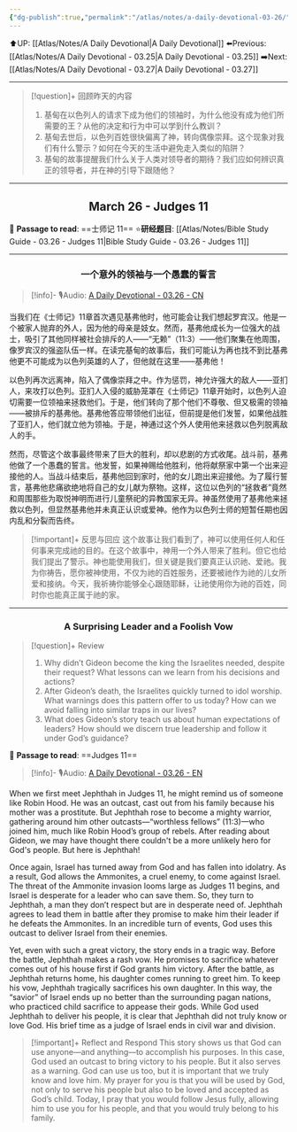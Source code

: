 ```yaml
---
{"dg-publish":true,"permalink":"/atlas/notes/a-daily-devotional-03-26/","noteIcon":""}
---
```


 ⬆️UP: [[Atlas/Notes/A Daily Devotional\|A Daily Devotional]]
⬅️Previous: [[Atlas/Notes/A Daily Devotional - 03.25\|A Daily Devotional - 03.25]]
➡️Next: [[Atlas/Notes/A Daily Devotional - 03.27\|A Daily Devotional - 03.27]]

---

> [!question]+ 回顾昨天的内容
> 1. ⁠基甸在以色列人的请求下成为他们的领袖时，为什么他没有成为他们所需要的王？从他的决定和行为中可以学到什么教训？
> 2. ⁠基甸去世后，以色列百姓很快偏离了神，转向偶像崇拜。这个现象对我们有什么警示？如何在今天的生活中避免走入类似的陷阱？
> 3. 基甸的故事提醒我们什么关于人类对领导者的期待？我们应如何辨识真正的领导者，并在神的引导下跟随他？


---
## <center>March 26 -  Judges 11</center>

📖 **Passage to read**: ==士师记 11==
⭐**研经题目**: [[Atlas/Notes/Bible Study Guide - 03.26 - Judges 11\|Bible Study Guide - 03.26 - Judges 11]]

---
### <center>一个意外的领袖与一个愚蠢的誓言</center>

> [!info]- 🎙️Audio: [A Daily Devotional - 03.26 - CN]()


当我们在《士师记》11章首次遇见基弗他时，他可能会让我们想起罗宾汉。他是一个被家人抛弃的外人，因为他的母亲是妓女。然而，基弗他成长为一位强大的战士，吸引了其他同样被社会排斥的人——“无赖”（11:3）——他们聚集在他周围，像罗宾汉的强盗队伍一样。在读完基甸的故事后，我们可能认为再也找不到比基弗他更不可能成为以色列英雄的人了，但他就在这里——基弗他！

以色列再次远离神，陷入了偶像崇拜之中。作为惩罚，神允许强大的敌人——亚扪人，来攻打以色列。亚扪人入侵的威胁笼罩在《士师记》11章开始时，以色列人迫切需要一位领袖来拯救他们。于是，他们转向了那个他们不尊敬、但又极需的领袖——被排斥的基弗他。基弗他答应带领他们出征，但前提是他们发誓，如果他战胜了亚扪人，他们就立他为领袖。于是，神通过这个外人使用他来拯救以色列脱离敌人的手。

然而，尽管这个故事最终带来了巨大的胜利，却以悲剧的方式收尾。战斗前，基弗他做了一个愚蠢的誓言。他发誓，如果神赐给他胜利，他将献祭家中第一个出来迎接他的人。当战斗结束后，基弗他回到家时，他的女儿跑出来迎接他。为了履行誓言，基弗他悲痛欲绝地将自己的女儿献为祭物。这样，这位以色列的“拯救者”竟然和周围那些为取悦神明而进行儿童祭祀的异教国家无异。神虽然使用了基弗他来拯救以色列，但显然基弗他并未真正认识或爱神。他作为以色列士师的短暂任期也因内乱和分裂而告终。

> [!important]+ 反思与回应
这个故事让我们看到了，神可以使用任何人和任何事来完成祂的目的。在这个故事中，神用一个外人带来了胜利。但它也给我们提出了警示。神也能使用我们，但关键是我们要真正认识祂、爱祂。我为你祷告，愿你被神使用，不仅为祂的百姓服务，还要被祂作为祂的儿女所爱和接纳。今天，我祈祷你能够全心跟随耶稣，让祂使用你为祂的百姓，同时你也能真正属于祂的家。




---
### <center>A Surprising Leader and a Foolish Vow</center>

> [!question]+ Review
> 1. ⁠Why didn’t Gideon become the king the Israelites needed, despite their request? What lessons can we learn from his decisions and actions?
> 2. After Gideon’s death, the Israelites quickly turned to idol worship. What warnings does this pattern offer to us today? How can we avoid falling into similar traps in our lives?
> 3. What does Gideon’s story teach us about human expectations of leaders? How should we discern true leadership and follow it under God’s guidance?

📖 **Passage to read**: ==Judges 11==

> [!info]- 🎙️Audio: [A Daily Devotional - 03.26 - EN]()  

When we first meet Jephthah in Judges 11, he might remind us of someone like Robin Hood. He was an outcast, cast out from his family because his mother was a prostitute. But Jephthah rose to become a mighty warrior, gathering around him other outcasts—“worthless fellows” (11:3)—who joined him, much like Robin Hood’s group of rebels. After reading about Gideon, we may have thought there couldn't be a more unlikely hero for God's people. But here is Jephthah!

Once again, Israel has turned away from God and has fallen into idolatry. As a result, God allows the Ammonites, a cruel enemy, to come against Israel. The threat of the Ammonite invasion looms large as Judges 11 begins, and Israel is desperate for a leader who can save them. So, they turn to Jephthah, a man they don’t respect but are in desperate need of. Jephthah agrees to lead them in battle after they promise to make him their leader if he defeats the Ammonites. In an incredible turn of events, God uses this outcast to deliver Israel from their enemies.

Yet, even with such a great victory, the story ends in a tragic way. Before the battle, Jephthah makes a rash vow. He promises to sacrifice whatever comes out of his house first if God grants him victory. After the battle, as Jephthah returns home, his daughter comes running to greet him. To keep his vow, Jephthah tragically sacrifices his own daughter. In this way, the “savior” of Israel ends up no better than the surrounding pagan nations, who practiced child sacrifice to appease their gods. While God used Jephthah to deliver his people, it is clear that Jephthah did not truly know or love God. His brief time as a judge of Israel ends in civil war and division.

> [!important]+ Reflect and Respond
This story shows us that God can use anyone—and anything—to accomplish his purposes. In this case, God used an outcast to bring victory to his people. But it also serves as a warning. God can use us too, but it is important that we truly know and love him. My prayer for you is that you will be used by God, not only to serve his people but also to be loved and accepted as God’s child. Today, I pray that you would follow Jesus fully, allowing him to use you for his people, and that you would truly belong to his family.






































